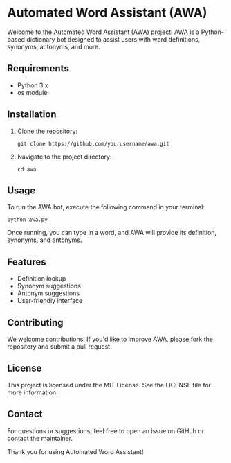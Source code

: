 # Automated Word Assistant (AWA)

Welcome to the Automated Word Assistant (AWA) project! AWA is a Python-based dictionary bot designed to assist users with word definitions, synonyms, antonyms, and more. 

## Requirements

- Python 3.x
- os module

## Installation

1. Clone the repository:
   ```
   git clone https://github.com/yourusername/awa.git
   ```
2. Navigate to the project directory:
   ```
   cd awa
   ```

## Usage

To run the AWA bot, execute the following command in your terminal:

```
python awa.py
```

Once running, you can type in a word, and AWA will provide its definition, synonyms, and antonyms.

## Features

- Definition lookup
- Synonym suggestions
- Antonym suggestions
- User-friendly interface

## Contributing

We welcome contributions! If you'd like to improve AWA, please fork the repository and submit a pull request.

## License

This project is licensed under the MIT License. See the LICENSE file for more information.

## Contact

For questions or suggestions, feel free to open an issue on GitHub or contact the maintainer. 

Thank you for using Automated Word Assistant!
